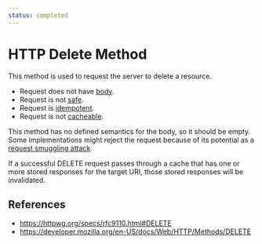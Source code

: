 ```yaml
---
status: completed
---
```


# HTTP Delete Method

This method is used to request the server to delete a resource.

- Request does not have [body](/http/body).
- Request is not [safe](/http/requests/safe).
- Request is [idempotent](/http/requests/idempotent).
- Request is not [cacheable](/http/requests/cacheable).

This method has no defined semantics for the body, so it should be empty. Some implementations might reject the request because of its potential as a [request smuggling attack](/http/security/request-smuggling-attack).

If a successful DELETE request passes through a cache that has one or more stored responses for the target URI, those stored responses will be invalidated.

## References

- https://httpwg.org/specs/rfc9110.html#DELETE
- https://developer.mozilla.org/en-US/docs/Web/HTTP/Methods/DELETE
